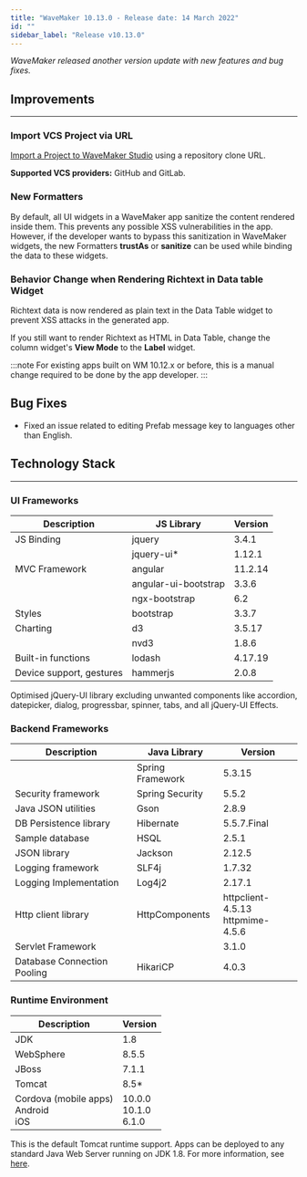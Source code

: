 ```yaml
---
title: "WaveMaker 10.13.0 - Release date: 14 March 2022"
id: ""
sidebar_label: "Release v10.13.0"
---
```

*WaveMaker released another version update with new features and bug fixes.*

## Improvements
---

### Import VCS Project via URL

[Import a Project to WaveMaker Studio](/learn/teams/import-vcs-project) using a repository clone URL.

**Supported VCS providers:** GitHub and GitLab.

### New Formatters

By default, all UI widgets in a WaveMaker app sanitize the content rendered inside them. This prevents any possible XSS vulnerabilities in the app. However, if the developer wants to bypass this sanitization in WaveMaker widgets, the new Formatters **trustAs** or **sanitize** can be used while binding the data to these widgets. 

### Behavior Change when Rendering Richtext in Data table Widget

Richtext data is now rendered as plain text in the Data Table widget to prevent XSS attacks in the generated app.

If you still want to render Richtext as HTML in Data Table, change the column widget's **View Mode** to the **Label** widget. 

:::note
For existing apps built on WM 10.12.x or before, this is a manual change required to be done by the app developer.
:::

## Bug Fixes

- Fixed an issue related to editing Prefab message key to languages other than English.

## Technology Stack

---

### UI Frameworks

| Description | JS Library | Version |
| --- | --- | --- |
| JS Binding | jquery | 3.4.1 |
|  | jquery-ui* | 1.12.1 |
| MVC Framework | angular| 11.2.14 |
|  | angular-ui-bootstrap | 3.3.6 |
|  | ngx-bootstrap | 6.2 |
| Styles | bootstrap | 3.3.7 |
| Charting | d3 | 3.5.17 |
|  | nvd3 | 1.8.6 |
| Built-in functions | lodash | 4.17.19|
| Device support, gestures | hammerjs | 2.0.8 |

Optimised jQuery-UI library excluding unwanted components like accordion, datepicker, dialog, progressbar, spinner, tabs, and all jQuery-UI Effects.

### Backend Frameworks

| Description | Java Library | Version |
| --- | --- | --- |
|  | Spring Framework  | 5.3.15 |
| Security framework | Spring Security  | 5.5.2|
| Java JSON utilities | Gson  | 2.8.9 |
| DB Persistence library | Hibernate | 5.5.7.Final|
| Sample database | HSQL | 2.5.1|
| JSON library | Jackson  |  2.12.5|
| Logging framework | SLF4j  |1.7.32 |
| Logging Implementation | Log4j2  | 2.17.1 |
| Http client library | HttpComponents | httpclient- 4.5.13 <br> httpmime- 4.5.6 |
| Servlet Framework |  | 3.1.0 |
|Database Connection Pooling | HikariCP | 4.0.3 |

### Runtime Environment

| Description | Version |
| --- | --- |
| JDK | 1.8 |
| WebSphere | 8.5.5 |
| JBoss | 7.1.1 |
| Tomcat | 8.5* |
| Cordova (mobile apps) <br> Android <br> iOS | 10.0.0 <br> 10.1.0  <br> 6.1.0 |

This is the default Tomcat runtime support. Apps can be deployed to any standard Java Web Server running on JDK 1.8. For more information, see [here](/learn/app-development/deployment/deployment-web-server).